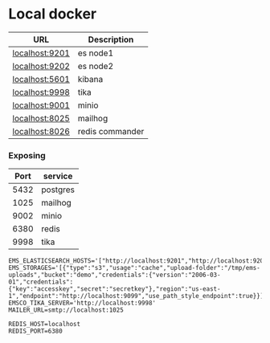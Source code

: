 # Local docker

| URL                                     | Description     |
|-----------------------------------------|-----------------|
| [localhost:9201](http://localhost:9201) | es node1        |
| [localhost:9202](http://localhost:9202) | es node2        |
| [localhost:5601](http://localhost:5601) | kibana          |
| [localhost:9998](http://localhost:9998) | tika            |
| [localhost:9001](http://localhost:9001) | minio           |
| [localhost:8025](http://localhost:8025) | mailhog         |
| [localhost:8026](http://localhost:8026) | redis commander |

### Exposing

| Port | service  |
|------|----------|
| 5432 | postgres |
| 1025 | mailhog  |
| 9002 | minio    |
| 6380 | redis    |
| 9998 | tika     |

```dotenv
EMS_ELASTICSEARCH_HOSTS='["http://localhost:9201","http://localhost:9202","http://localhost:9203"]'
EMS_STORAGES='[{"type":"s3","usage":"cache","upload-folder":"/tmp/ems-uploads","bucket":"demo","credentials":{"version":"2006-03-01","credentials":{"key":"accesskey","secret":"secretkey"},"region":"us-east-1","endpoint":"http://localhost:9099","use_path_style_endpoint":true}}]'
EMSCO_TIKA_SERVER='http://localhost:9998'
MAILER_URL=smtp://localhost:1025

REDIS_HOST=localhost
REDIS_PORT=6380
```
